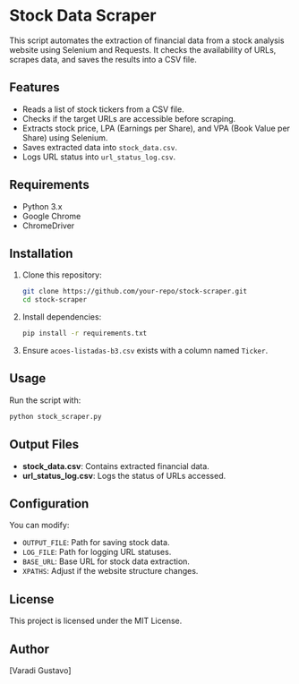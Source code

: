 # Stock Data Scraper

This script automates the extraction of financial data from a stock analysis website using Selenium and Requests. It checks the availability of URLs, scrapes data, and saves the results into a CSV file.

## Features
- Reads a list of stock tickers from a CSV file.
- Checks if the target URLs are accessible before scraping.
- Extracts stock price, LPA (Earnings per Share), and VPA (Book Value per Share) using Selenium.
- Saves extracted data into `stock_data.csv`.
- Logs URL status into `url_status_log.csv`.

## Requirements
- Python 3.x
- Google Chrome
- ChromeDriver

## Installation
1. Clone this repository:
   ```sh
   git clone https://github.com/your-repo/stock-scraper.git
   cd stock-scraper
   ```
2. Install dependencies:
   ```sh
   pip install -r requirements.txt
   ```
3. Ensure `acoes-listadas-b3.csv` exists with a column named `Ticker`.

## Usage
Run the script with:
```sh
python stock_scraper.py
```

## Output Files
- **stock_data.csv**: Contains extracted financial data.
- **url_status_log.csv**: Logs the status of URLs accessed.

## Configuration
You can modify:
- `OUTPUT_FILE`: Path for saving stock data.
- `LOG_FILE`: Path for logging URL statuses.
- `BASE_URL`: Base URL for stock data extraction.
- `XPATHS`: Adjust if the website structure changes.

## License
This project is licensed under the MIT License.

## Author
[Varadi Gustavo]

